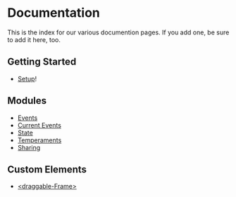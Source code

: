 Documentation
====

This is the index for our various documention pages. If you add one, be sure to add it here, too.

Getting Started
---
- [Setup](./setup.md)!

Modules
---
- [Events](./Events.md)
- [Current Events](./ExistingEvents.md)
- [State](./State.md)
- [Temperaments](./temperaments.md)
- [Sharing](./Sharing.md)

Custom Elements
---
- [\<draggable-Frame>](./draggable-frame.md)
